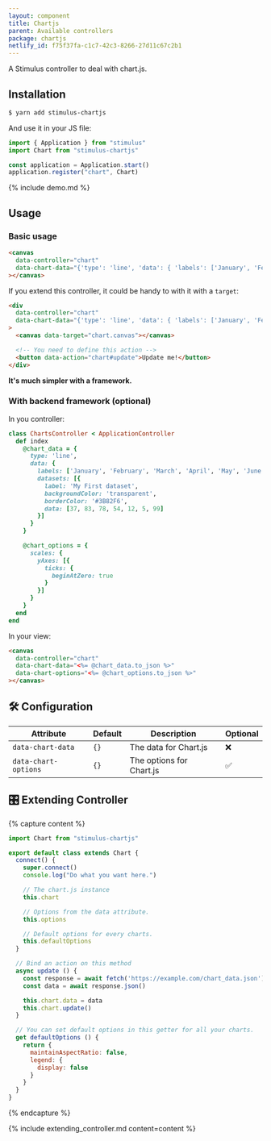 ```yaml
---
layout: component
title: Chartjs
parent: Available controllers
package: chartjs
netlify_id: f75f37fa-c1c7-42c3-8266-27d11c67c2b1
---
```


A Stimulus controller to deal with chart.js.

## Installation

```bash
$ yarn add stimulus-chartjs
```

And use it in your JS file:
```js
import { Application } from "stimulus"
import Chart from "stimulus-chartjs"

const application = Application.start()
application.register("chart", Chart)
```

{% include demo.md %}

## Usage


### Basic usage

```html
<canvas
  data-controller="chart"
  data-chart-data="{'type': 'line', 'data': { 'labels': ['January', 'February', 'March', 'April', 'May', 'June', 'July'], 'datasets': [{ 'label': 'My First dataset', 'backgroundColor': 'transparent', 'borderColor': '#3B82F6', 'data': [37, 83, 78, 54, 12, 5, 99] }] } }"
></canvas>
```

If you extend this controller, it could be handy to with it with a `target`:
```html
<div
  data-controller="chart"
  data-chart-data="{'type': 'line', 'data': { 'labels': ['January', 'February', 'March', 'April', 'May', 'June', 'July'], 'datasets': [{ 'label': 'My First dataset', 'backgroundColor': 'transparent', 'borderColor': '#3B82F6', 'data': [37, 83, 78, 54, 12, 5, 99] }] } }"
>
  <canvas data-target="chart.canvas"></canvas>

  <!-- You need to define this action -->
  <button data-action="chart#update">Update me!</button>
</div>
```

**It's much simpler with a framework.**

### With backend framework (optional)

In you controller:
```ruby
class ChartsController < ApplicationController
  def index
    @chart_data = {
      type: 'line',
      data: {
        labels: ['January', 'February', 'March', 'April', 'May', 'June', 'July'],
        datasets: [{
          label: 'My First dataset',
          backgroundColor: 'transparent',
          borderColor: '#3B82F6',
          data: [37, 83, 78, 54, 12, 5, 99]
        }]
      }
    }

    @chart_options = {
      scales: {
        yAxes: [{
          ticks: {
            beginAtZero: true
          }
        }]
      }
    }
  end
end
```

In your view:
```html
<canvas
  data-controller="chart"
  data-chart-data="<%= @chart_data.to_json %>"
  data-chart-options="<%= @chart_options.to_json %>"
></canvas>
```

## 🛠 Configuration

| Attribute | Default | Description | Optional |
| --------- | ------- | ----------- | -------- |
| `data-chart-data` | `{}` | The data for Chart.js | ❌ |
| `data-chart-options` | `{}` | The options for Chart.js | ✅ |

## 🎛 Extending Controller

{% capture content %}
```js
import Chart from "stimulus-chartjs"

export default class extends Chart {
  connect() {
    super.connect()
    console.log("Do what you want here.")

    // The chart.js instance
    this.chart

    // Options from the data attribute.
    this.options

    // Default options for every charts.
    this.defaultOptions
  }

  // Bind an action on this method
  async update () {
    const response = await fetch('https://example.com/chart_data.json')
    const data = await response.json()

    this.chart.data = data
    this.chart.update()
  }

  // You can set default options in this getter for all your charts.
  get defaultOptions () {
    return {
      maintainAspectRatio: false,
      legend: {
        display: false
      }
    }
  }
}
```
{% endcapture %}

{% include extending_controller.md content=content %}
